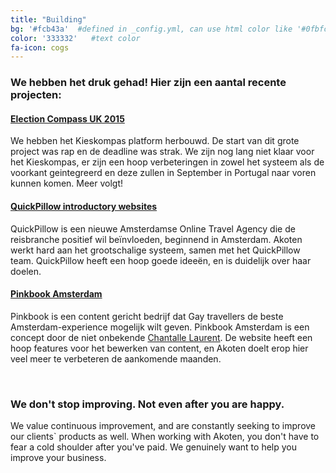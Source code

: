 ```yaml
---
title: "Building"
bg: '#fcb43a'  #defined in _config.yml, can use html color like '#0fbfcf'
color: '333332'   #text color
fa-icon: cogs
---
```


### We hebben het druk gehad! Hier zijn een aantal recente projecten:

#### [Election Compass UK 2015](https://uk.electioncompass.org)
We hebben het Kieskompas platform herbouwd. De start van dit grote project was rap en de deadline was strak. 
We zijn nog lang niet klaar voor het Kieskompas, er zijn een hoop verbeteringen in zowel het systeem als de voorkant geintegreerd en deze zullen in September in Portugal naar voren kunnen komen. 
Meer volgt! 

#### [QuickPillow introductory websites](https://quickpillow.com)

QuickPillow is een nieuwe Amsterdamse Online Travel Agency die de reisbranche positief wil beïnvloeden, beginnend in Amsterdam.
Akoten werkt hard aan het grootschalige systeem, samen met het QuickPillow team. QuickPillow heeft een hoop goede ideeën, en is duidelijk over haar doelen.

#### [Pinkbook Amsterdam](https://pinkbookamsterdam.com)

Pinkbook is een content gericht bedrijf dat Gay travellers de beste Amsterdam-experience mogelijk wilt geven.
Pinkbook Amsterdam is een concept door de niet onbekende [Chantalle Laurent](http://www.chantallelaurent.com/). 
De website heeft een hoop features voor het bewerken van content, en Akoten doelt erop hier veel meer te verbeteren de aankomende maanden.

<br>

### We don't stop improving. Not even after you are happy.

We value continuous improvement, and are constantly seeking to improve our clients` products as well. 
When working with Akoten, you don't have to fear a cold shoulder after you've paid. We genuinely want to help you improve your business.
